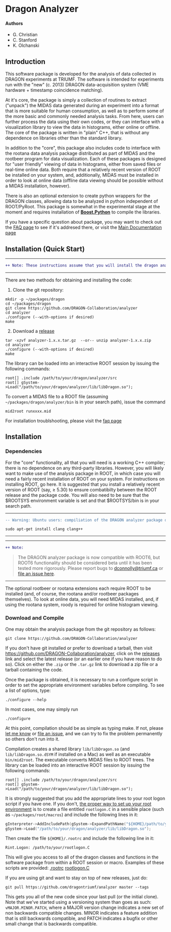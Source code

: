 # __Dragon Analyzer__

#### Authors
- G. Christian
- C. Stanford
- K. Olchanski

## __Introduction__

This software package is developed for the analysis of data collected in DRAGON experiments at TRIUMF. The software is intended for experiments run with the "new" (c. 2013) DRAGON data-acquisition system (VME hardware + timestamp coincidence matching).

At it's core, the package is simply a collection of routines to extract ("unpack") the MIDAS data generated during an experiment into a format that is more suitable for human consumption, as well as to perform some of the more basic and commonly needed analysis tasks. From here, users can further process the data using their own codes, or they can interface with a visualization library to view the data in histograms, either online or offline. The core of the package is written in "plain" C++, that is without any dependence on libraries other than the standard library.

In addition to the "core", this package also includes code to interface with the rootana data analysis package distributed as part of MIDAS and the rootbeer program for data visualization. Each of these packages is designed for "user friendly" viewing of data in histograms, either from saved files or real-time online data. Both require that a relatively recent version of ROOT be installed on your system, and, additionally, MIDAS must be installed in order to look at online data (offline data viewing should be possible without a MIDAS installation, however).

There is also an optional extension to create python wrappers for the DRAGON classes, allowing data to be analyzed in python independent of ROOT/PyRoot. This package is somewhat in the experimental stage at the moment and requires installation of [__Boost.Python__](http://www.boost.org/doc/libs/1_51_0/libs/python/doc/) to compile the libraries.

If you have a specific question about package, you may want to check out the [FAQ page](http://trshare.triumf.ca/~dconnolly/dragon/analyzer/faq.html) to see if it's addresed there, or visit the [Main Documentation page](http://trshare.triumf.ca/~dconnolly/dragon/analyzer/html/index.html)

## __Installation (Quick Start)__

---
```diff
++ Note: These instructions assume that you will install the dragon analyzer package in ~/packages/dragon
```
---

There are two methods for obtaining and installing the code:

1. Clone the git repository:
  ```
  mkdir -p ~/packages/dragon
  cd ~/packages/dragon
  git clone https://github.com/DRAGON-Collaboration/analyzer
  cd analyzer
  ./configure (--with-options if desired)
  make
  ```

2. Download a [release](https://github.com/DRAGON-Collaboration/analyzer/releases)
  ```
  tar -xzvf analyzer-1.x.x.tar.gz  --or-- unzip analyzer-1.x.x.zip
  cd analyzer
  ./configure (--with-options if desired)
  make
  ```

The library can be loaded into an interactive ROOT session by issuing the following commands:
```
root[] .include /path/to/your/dragon/analyzer/src
root[] gSystem->Load("/path/to/your/dragon/analyzer/lib/libDragon.so");
```

To convert a MIDAS file to a ROOT file (assuming `~/packages/dragon/analyzer/bin` is in your search path), issue the command
```
mid2root runxxxx.mid
````

For installation troublshooting, please visit the [faq page](http://trshare.triumf.ca/~dconnolly/dragon/analyzer/html/faq.html#install_faq)


## __Installation__

### __Dependencies__

For the "core" functionality, all that you will need is a working C++ compiler; there is no dependence on any third-party libraries. However, you will likely want to make use of the analysis package in ROOT, in which case you will need a fairly recent installation of ROOT on your system. For instructions on installing ROOT, go here. It is suggested that you install a relatively recent version of ROOT (say, ≥ 5.30) to ensure combatibilty between the ROOT release and the package code. You will also need to be sure that the $ROOTSYS environment variable is set and that $ROOTSYS/bin is in your search path.

---
```diff
-- Warning: Ubuntu users: compiliation of the DRAGON analyzer package on ubuntu evidently requires clang
```
```
sudo apt-get install clang clang++
```
---

---
```diff 
++ Note: 
```
> The DRAGON analyzer package is now compatible with ROOT6, but ROOT6 functionality should be considered beta until it has been tested more rigorously. Please report bugs to [dconnolly@triumf.ca](mailto:dconnolly@triumf.ca) or [file an issue here]().
---


The optional rootbeer or rootana extensions each require ROOT to be installed (and, of course, the rootana and/or rootbeer packages themselves). To look at online data, you will need MIDAS installed, and, if using the rootana system, roody is required for online histogram viewing.

### __Download and Compile__

One may obtain the analysis package from the git repository as follows:
```
git clone https://github.com/DRAGON-Collaboration/analyzer
```
If you don't have git installed or prefer to download a tarball, then visit https://github.com/DRAGON-Collaboration/analyzer, click on the [releases](https://github.com/DRAGON-Collaboration/analyzer/releases) link and select the latest release (or an earlier one if you have reason to do so). Click on either the `.zip` or the `.tar.gz` link to download a zip file or a tarball containing the code.

Once the package is obtained, it is necessary to run a configure script in order to set the appropriate environment variables before compiling. To see a list of options, type:
```
./configure --help
```

In most cases, one may simply run
```
./configure
```

At this point, compilation should be as simple as typing make. If not, please [let me know](mailto:dconnolly@triumf.ca) or [file an issue](https://github.com/DRAGON-Collaboration/analyzer/issues), and we can try to fix the problem permanently so others don't run into it.

Compilation creates a shared library `lib/libDragon.so` (and `lib/libDragon.so.dSYM` if installed on a Mac) as well as an executable `bin/mid2root`. The executable converts MIDAS files to ROOT trees. The library can be loaded into an interactive ROOT session by issuing the following commands:
```
root[] .include /path/to/your/dragon/analyzer/src
root[] gSystem->Load("/path/to/your/dragon/analyzer/lib/libDragon.so");
```

It is strongly suggested that you add the appropriate lines to your root logon script if you have one. If you don't, [the proper way to set up your root environment](https://root.cern.ch/root/htmldoc/guides/users-guide/ROOTUsersGuide.html#environment-setup) is to create a file entitled `rootlogon.C` in a sensible place (such as `~/packages/root/macros`) and include the following lines in it:
```cpp
gInterpreter->AddIncludePath(gSystem->ExpandPathName("${HOME}/path/to/your/dragon/analyzer/src"));
gSystem->Load("/path/to/your/dragon/analyzer/lib/libDragon.so");
```

Then create the file `${HOME}/.rootrc` and include the following line in it:
```
Rint.Logon: /path/to/your/rootlogon.C
```

This will give you access to all of the dragon classes and functions in the software package from within a ROOT session or macro. Examples of these scripts are provided: [.rootrc](script/.rootrc)   [rootlogon.C](script/rootlogon.C)

If you are using git and want to stay on top of new releases, just do:
```
git pull https://github.com/dragontriumf/analyzer master --tags
```

This gets you all of the new code since your last pull (or the initial clone). Note that we've started using a versioning system than goes as such: `vMAJOR.MINOR.PATCH`, where a MAJOR version change indicates a new set of non backwards compatible changes. MINOR indicates a feature addition that is still backwards compatible, and PATCH indicates a bugfix or other small change that is backwards compatible.
